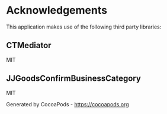 # Acknowledgements
This application makes use of the following third party libraries:

## CTMediator

MIT


## JJGoodsConfirmBusinessCategory

MIT

Generated by CocoaPods - https://cocoapods.org
